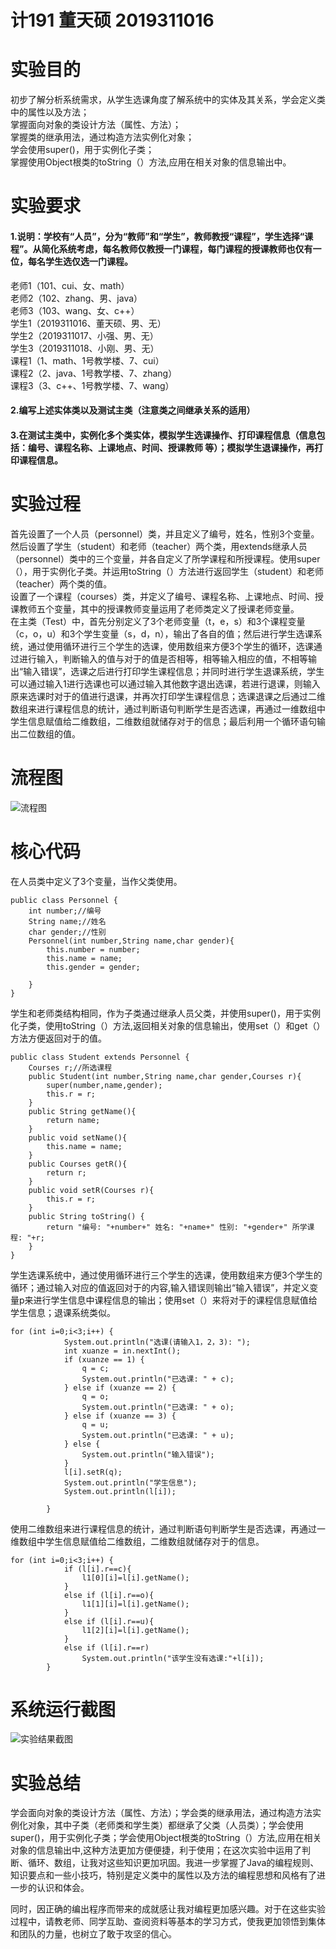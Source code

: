 # 计191 董天硕 2019311016
# 实验目的
初步了解分析系统需求，从学生选课角度了解系统中的实体及其关系，学会定义类中的属性以及方法；  
掌握面向对象的类设计方法（属性、方法）；  
掌握类的继承用法，通过构造方法实例化对象；  
学会使用super()，用于实例化子类；  
掌握使用Object根类的toString（）方法,应用在相关对象的信息输出中。  
# 实验要求
#### 1.说明：学校有“人员”，分为“教师”和“学生”，教师教授“课程”，学生选择“课程”。从简化系统考虑，每名教师仅教授一门课程，每门课程的授课教师也仅有一位，每名学生选仅选一门课程。
老师1（101、cui、女、math）  
老师2（102、zhang、男、java）  
老师3（103、wang、女、c++）  
学生1（2019311016、董天硕、男、无）   
学生2（2019311017、小强、男、无）  
学生3（2019311018、小刚、男、无）  
课程1（1、math、1号教学楼、7、cui）  
课程2（2、java、1号教学楼、7、zhang）  
课程3（3、c++、1号教学楼、7、wang）
#### 2.编写上述实体类以及测试主类（注意类之间继承关系的适用）
#### 3.在测试主类中，实例化多个类实体，模拟学生选课操作、打印课程信息（信息包括：编号、课程名称、上课地点、时间、授课教师 等）；模拟学生退课操作，再打印课程信息。
# 实验过程
首先设置了一个人员（personnel）类，并且定义了编号，姓名，性别3个变量。然后设置了学生（student）和老师（teacher）两个类，用extends继承人员（personnel）类中的三个变量，并各自定义了所学课程和所授课程。使用super（），用于实例化子类。并运用toString（）方法进行返回学生（student）和老师（teacher）两个类的值。  
设置了一个课程（courses）类，并定义了编号、课程名称、上课地点、时间、授课教师五个变量，其中的授课教师变量运用了老师类定义了授课老师变量。  
在主类（Test）中，首先分别定义了3个老师变量（t，e，s）和3个课程变量（c，o，u）和3个学生变量（s，d，n），输出了各自的值；然后进行学生选课系统，通过使用循环进行三个学生的选课，使用数组来方便3个学生的循环，选课通过进行输入，判断输入的值与对于的值是否相等，相等输入相应的值，不相等输出“输入错误”，选课之后进行打印学生课程信息；并同时进行学生退课系统，学生可以通过输入1进行选课也可以通过输入其他数字退出选课，若进行退课，则输入原来选课时对于的值进行退课，并再次打印学生课程信息；选课退课之后通过二维数组来进行课程信息的统计，通过判断语句判断学生是否选课，再通过一维数组中学生信息赋值给二维数组，二维数组就储存对于的信息；最后利用一个循环语句输出二位数组的值。  
# 流程图
![流程图](https://github.com/dongtianshuo/dongtianshuo2/blob/main/20201019201922.png)
# 核心代码
在人员类中定义了3个变量，当作父类使用。  
```
public class Personnel {
    int number;//编号
    String name;//姓名
    char gender;//性别
    Personnel(int number,String name,char gender){
        this.number = number;
        this.name = name;
        this.gender = gender;

    }
}
```
学生和老师类结构相同，作为子类通过继承人员父类，并使用super()，用于实例化子类，使用toString（）方法,返回相关对象的信息输出，使用set（）和get（）方法方便返回对于的值。  
```
public class Student extends Personnel {
    Courses r;//所选课程
    public Student(int number,String name,char gender,Courses r){
        super(number,name,gender);
        this.r = r;
    }
    public String getName(){
        return name;
    }
    public void setName(){
        this.name = name;
    }
    public Courses getR(){
        return r;
    }
    public void setR(Courses r){
        this.r = r;
    }
    public String toString() {
        return "编号: "+number+" 姓名: "+name+" 性别: "+gender+" 所学课程: "+r;
    }
}
```
学生选课系统中，通过使用循环进行三个学生的选课，使用数组来方便3个学生的循环；通过输入对应的值返回对于的内容,输入错误则输出“输入错误”，并定义变量p来进行学生信息中课程信息的输出；使用set（）来将对于的课程信息赋值给学生信息；退课系统类似。  
```
for (int i=0;i<3;i++) {
            System.out.println("选课(请输入1，2，3): ");
            int xuanze = in.nextInt();
            if (xuanze == 1) {
                q = c;
                System.out.println("已选课: " + c);
            } else if (xuanze == 2) {
                q = o;
                System.out.println("已选课: " + o);
            } else if (xuanze == 3) {
                q = u;
                System.out.println("已选课: " + u);
            } else {
                System.out.println("输入错误");
            }
            l[i].setR(q);
            System.out.println("学生信息");
            System.out.println(l[i]);

        }
```
使用二维数组来进行课程信息的统计，通过判断语句判断学生是否选课，再通过一维数组中学生信息赋值给二维数组，二维数组就储存对于的信息。  
```
for (int i=0;i<3;i++) {
            if (l[i].r==c){
                l1[0][i]=l[i].getName();
            }
            else if (l[i].r==o){
                l1[1][i]=l[i].getName();
            }
            else if (l[i].r==u){
                l1[2][i]=l[i].getName();
            }
            else if (l[i].r==r)
                System.out.println("该学生没有选课:"+l[i]);
        }
```
# 系统运行截图
![实验结果截图](https://github.com/dongtianshuo/dongtianshuo2/blob/main/jieguo.png)
# 实验总结
学会面向对象的类设计方法（属性、方法）；学会类的继承用法，通过构造方法实例化对象，其中子类（老师类和学生类）都继承了父类（人员类）；学会使用super()，用于实例化子类；学会使用Object根类的toString（）方法,应用在相关对象的信息输出中,这种方法更加方便便捷，利于使用；在这次实验中运用了判断、循环、数组，让我对这些知识更加巩固。我进一步掌握了Java的编程规则、知识要点和一些小技巧，特别是定义类中的属性以及方法的编程思想和风格有了进一步的认识和体会。  

同时，因正确的编出程序而带来的成就感让我对编程更加感兴趣。对于在这些实验过程中，请教老师、同学互助、查阅资料等基本的学习方式，使我更加领悟到集体和团队的力量，也树立了敢于攻坚的信心。  
